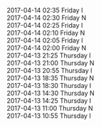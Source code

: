 2017-04-14 02:35 Friday  I  
2017-04-14 02:30 Friday  N  
2017-04-14 02:25 Friday  I  
2017-04-14 02:10 Friday  N  
2017-04-14 02:05 Friday  I  
2017-04-14 02:00 Friday  N  
2017-04-13 21:25 Thursday  I  
2017-04-13 21:00 Thursday  N  
2017-04-13 20:55 Thursday  I  
2017-04-13 18:35 Thursday  N  
2017-04-13 18:30 Thursday  I  
2017-04-13 14:30 Thursday  N  
2017-04-13 14:25 Thursday  I  
2017-04-13 11:00 Thursday  N  
2017-04-13 10:55 Thursday  I  
